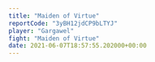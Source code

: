 ```yaml
---
title: "Maiden of Virtue"
reportCode: "3yBH12jdCP9bLTYJ"
player: "Gargawel"
fight: "Maiden of Virtue"
date: 2021-06-07T18:57:55.202000+00:00
---
```

